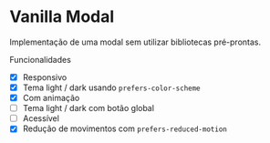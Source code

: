 # Vanilla Modal

Implementação de uma modal sem utilizar bibliotecas pré-prontas.

Funcionalidades

- [x] Responsivo
- [x] Tema light / dark usando `prefers-color-scheme`
- [x] Com animação
- [ ] Tema light / dark com botão global
- [ ] Acessível
- [x] Redução de movimentos com `prefers-reduced-motion`
